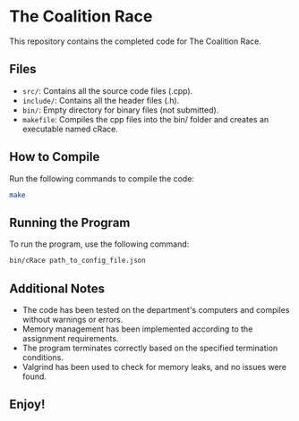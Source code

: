 # The Coalition Race

This repository contains the completed code for The Coalition Race.

## Files

- `src/`: Contains all the source code files (.cpp).
- `include/`: Contains all the header files (.h).
- `bin/`: Empty directory for binary files (not submitted).
- `makefile`: Compiles the cpp files into the bin/ folder and creates an executable named cRace.

## How to Compile

Run the following commands to compile the code:

```bash
make
```

## Running the Program

To run the program, use the following command:

```bash
bin/cRace path_to_config_file.json
```
## Additional Notes

- The code has been tested on the department's computers and compiles without warnings or errors.
- Memory management has been implemented according to the assignment requirements.
- The program terminates correctly based on the specified termination conditions.
- Valgrind has been used to check for memory leaks, and no issues were found.

## Enjoy!
